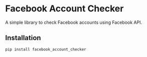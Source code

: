 # Facebook Account Checker

A simple library to check Facebook accounts using Facebook API.

## Installation

```bash
pip install facebook_account_checker

